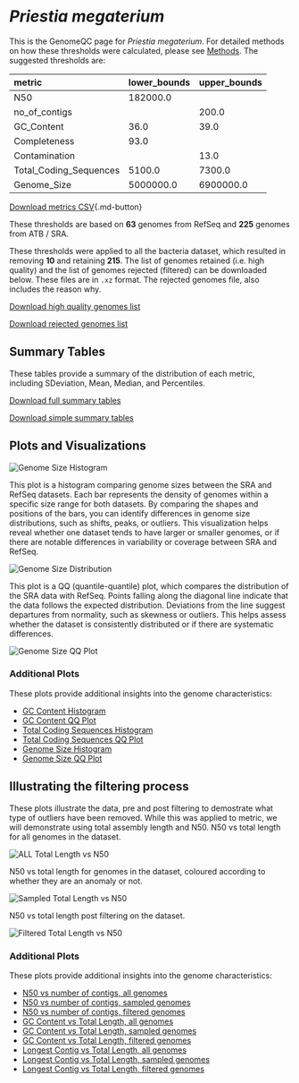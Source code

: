 # *Priestia megaterium*

This is the GenomeQC page for *Priestia megaterium*. For detailed methods on how these thresholds were calculated, please see [Methods](../../methods.md).
The suggested thresholds are: 

| metric                 | lower_bounds   | upper_bounds   |
|:-----------------------|:---------------|:---------------|
| N50                    | 182000.0       |                |
| no_of_contigs          |                | 200.0          |
| GC_Content             | 36.0           | 39.0           |
| Completeness           | 93.0           |                |
| Contamination          |                | 13.0           |
| Total_Coding_Sequences | 5100.0         | 7300.0         |
| Genome_Size            | 5000000.0      | 6900000.0      |

[Download metrics CSV](Priestia_megaterium_metrics.csv){.md-button}


These thresholds are based on **63** genomes from RefSeq and **225** genomes from ATB / SRA.

These thresholds were applied to all the bacteria dataset, which resulted in removing **10** and retaining **215**.
The list of genomes retained (i.e. high quality) and the list of genomes rejected (filtered) can be downloaded below. These files are in `.xz` format. The rejected genomes file, also includes the reason why.

[Download high quality genomes list](Priestia_megaterium_high_quality_genomes.csv.xz)


[Download rejected genomes list](Priestia_megaterium_filtered_out_genomes.csv.xz)



## Summary Tables
These tables provide a summary of the distribution of each metric, including SDeviation, Mean, Median, and Percentiles.

[Download full summary tables](summary.csv)

[Download simple summary tables](selected_summary.csv)

## Plots and Visualizations

![Genome Size Histogram](Genome_Size_refseq_histogram_kde.png)

This plot is a histogram comparing genome sizes between the SRA and RefSeq datasets. Each bar represents the density of genomes within a specific size range for both datasets. By comparing the shapes and positions of the bars, you can identify differences in genome size distributions, such as shifts, peaks, or outliers. This visualization helps reveal whether one dataset tends to have larger or smaller genomes, or if there are notable differences in variability or coverage between SRA and RefSeq.

![Genome Size Distribution](Genome_Size_refseq_histogram_kde.png)

This plot is a QQ (quantile-quantile) plot, which compares the distribution of the SRA data with RefSeq. Points falling along the diagonal line indicate that the data follows the expected distribution. Deviations from the line suggest departures from normality, such as skewness or outliers. This helps assess whether the dataset is consistently distributed or if there are systematic differences.

![Genome Size QQ Plot](Genome_Size_refseq_qqplot.png)

### Additional Plots

These plots provide additional insights into the genome characteristics:

- [GC Content Histogram](GC_Content_refseq_histogram_kde.png)
- [GC Content QQ Plot](GC_Content_refseq_qqplot.png)
- [Total Coding Sequences Histogram](Total_Coding_Sequences_refseq_histogram_kde.png)
- [Total Coding Sequences QQ Plot](Total_Coding_Sequences_refseq_qqplot.png)
- [Genome Size Histogram](Genome_Size_refseq_histogram_kde.png)
- [Genome Size QQ Plot](Genome_Size_refseq_qqplot.png)
## Illustrating the filtering process
These plots illustrate the data, pre and post filtering to demostrate what type of outliers have been removed. While this was applied to metric, we will demonstrate using total assembly length and N50.
N50 vs total length for all genomes in the dataset.

![ALL Total Length vs N50](Priestia_megaterium_all_total_length_N50.png)

N50 vs total length for genomes in the dataset, coloured according to whether they are an anomaly or not.

![Sampled Total Length vs N50](Priestia_megaterium_sample_total_length_N50.png)

N50 vs total length post filtering on the dataset.

![Filtered Total Length vs N50](Priestia_megaterium_filt_total_length_N50.png)

### Additional Plots

These plots provide additional insights into the genome characteristics:

- [N50 vs number of contigs, all genomes](Priestia_megaterium_all_N50_number.png)
- [N50 vs number of contigs, sampled genomes](Priestia_megaterium_sample_N50_number.png)
- [N50 vs number of contigs, filtered genomes](Priestia_megaterium_filt_N50_number.png)
- [GC Content vs Total Length, all genomes](Priestia_megaterium_all_total_length_GC_Content.png)
- [GC Content vs Total Length, sampled genomes](Priestia_megaterium_sample_total_length_GC_Content.png)
- [GC Content vs Total Length, filtered genomes](Priestia_megaterium_filt_total_length_GC_Content.png)
- [Longest Contig vs Total Length, all genomes](Priestia_megaterium_all_total_length_longest.png)
- [Longest Contig vs Total Length, sampled genomes](Priestia_megaterium_sample_total_length_longest.png)
- [Longest Contig vs Total Length, filtered genomes](Priestia_megaterium_filt_total_length_longest.png)
